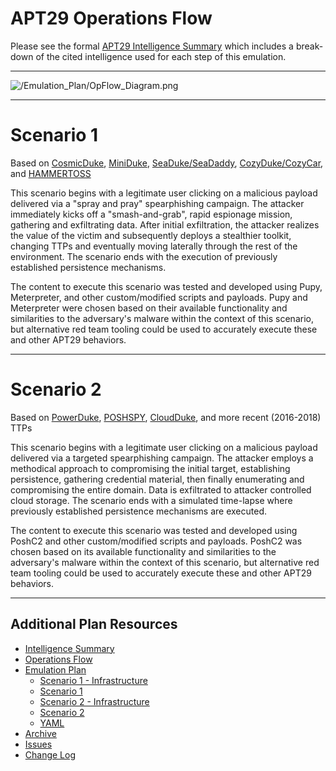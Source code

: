 # APT29 Operations Flow

Please see the formal [APT29 Intelligence Summary](Intelligence_Summary1.md) which includes a break-down of the cited intelligence used for each step of this emulation.

---

![/Emulation_Plan/OpFlow_Diagram.png](OpFlow_Diagram.png)

---

# Scenario 1

Based on [CosmicDuke](https://attack.mitre.org/software/S0050/), [MiniDuke](https://attack.mitre.org/software/S0051/), [SeaDuke/SeaDaddy](https://attack.mitre.org/software/S0053/), [CozyDuke/CozyCar](https://attack.mitre.org/software/S0046/), and [HAMMERTOSS](https://attack.mitre.org/software/S0037/)

This scenario begins with a legitimate user clicking on a malicious payload delivered via a "spray and pray" spearphishing campaign. The attacker immediately kicks off a "smash-and-grab", rapid espionage mission, gathering and exfiltrating data. After initial exfiltration, the attacker realizes the value of the victim and subsequently deploys a stealthier toolkit, changing TTPs and eventually moving laterally through the rest of the environment. The scenario ends with the execution of previously established persistence mechanisms.

The content to execute this scenario was tested and developed using Pupy, Meterpreter, and other custom/modified scripts and payloads. Pupy and Meterpreter were chosen based on their available functionality and similarities to the adversary's malware within the context of this scenario, but alternative red team tooling could be used to accurately execute these and other APT29 behaviors.

---

# Scenario 2

Based on [PowerDuke](https://attack.mitre.org/software/S0139/), [POSHSPY](https://attack.mitre.org/software/S0150/), [CloudDuke](https://attack.mitre.org/software/S0054/), and more recent (2016-2018) TTPs

This scenario begins with a legitimate user clicking on a malicious payload delivered via a targeted spearphishing campaign. The attacker employs a methodical approach to compromising the initial target, establishing persistence, gathering credential material, then finally enumerating and compromising the entire domain. Data is exfiltrated to attacker controlled cloud storage. The scenario ends with a simulated time-lapse where previously established persistence mechanisms are executed.

The content to execute this scenario was tested and developed using PoshC2 and other custom/modified scripts and payloads. PoshC2 was chosen based on its available functionality and similarities to the adversary's malware within the context of this scenario, but alternative red team tooling could be used to accurately execute these and other APT29 behaviors.

---

## Additional Plan Resources

- [Intelligence Summary](Intelligence_Summary1.md)
- [Operations Flow](Operations_Flow1.md)
- [Emulation Plan](README3.md)
  - [Scenario 1 - Infrastructure](Infrastructure1.md)
  - [Scenario 1](README4.md)
  - [Scenario 2 - Infrastructure](Infrastructure2.md)
  - [Scenario 2](README5.md)
  - [YAML](yaml.)
- [Archive](Archive.)
- [Issues](https://github.com/center-for-threat-informed-defense/adversary_emulation_library/issues)
- [Change Log](CHANGE_LOG1.md)
